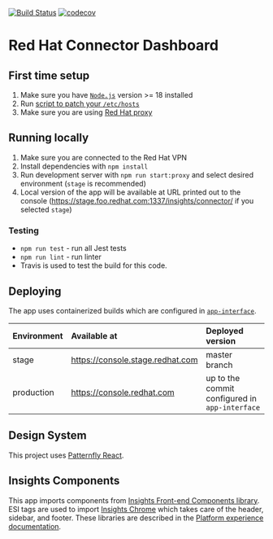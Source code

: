 [![Build Status](https://img.shields.io/github/actions/workflow/status/RedhatInsights/sed-frontend/test.yml?branch=master)](https://github.com/RedHatInsights/sed-frontend/actions/workflows/test.yml) [![codecov](https://codecov.io/gh/RedHatInsights/sed-frontend/branch/master/graph/badge.svg?token=XC4AD7NQFW)](https://codecov.io/gh/RedHatInsights/sed-frontend)

# Red Hat Connector Dashboard

## First time setup
1. Make sure you have [`Node.js`](https://nodejs.org/en/) version >= 18 installed
2. Run [script to patch your `/etc/hosts`](https://github.com/RedHatInsights/insights-proxy/blob/master/scripts/patch-etc-hosts.sh)
3. Make sure you are using [Red Hat proxy](http://hdn.corp.redhat.com/proxy.pac)

## Running locally
1. Make sure you are connected to the Red Hat VPN
2. Install dependencies with `npm install`
3. Run development server with `npm run start:proxy` and select desired environment (`stage` is recommended)
4. Local version of the app will be available at URL printed out to the console (https://stage.foo.redhat.com:1337/insights/connector/ if you selected `stage`)

### Testing
- ```npm run test``` - run all Jest tests
- ```npm run lint``` - run linter
- Travis is used to test the build for this code.

## Deploying
The app uses containerized builds which are configured in [`app-interface`](https://gitlab.cee.redhat.com/service/app-interface/-/blob/master/data/services/insights/config-manager/deploy.yml).

| Environment | Available at                     | Deployed version
| :---------- | :--------------------------------| :----------
| stage       | https://console.stage.redhat.com | master branch
| production  | https://console.redhat.com       | up to the commit configured in `app-interface`

## Design System
This project uses [Patternfly React](https://github.com/patternfly/patternfly-react).

## Insights Components
This app imports components from [Insights Front-end Components library](https://github.com/RedHatInsights/frontend-components). ESI tags are used to import [Insights Chrome](https://github.com/RedHatInsights/insights-chrome) which takes care of the header, sidebar, and footer. These libraries are described in the [Platform experience documentation](http://front-end-docs-insights.apps.ocp4.prod.psi.redhat.com/).
